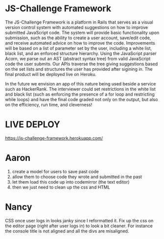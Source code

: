 JS-Challenge Framework
=======================



The JS-Challenge Framework is a platform in Rails that serves as a visual version control system with automated suggestions on how to improve submitted JavaScript code. The system will provide basic functionality upon submission, such as the ability to create a user account, save/edit code, and receive automated advice on how to improve the code. Improvements will be based on a list of parameter set by the user, including a white list, black list, and an enforced structure hierarchy. Using the JavaScript parser Acorn, we parse out an AST (abstract syntax tree) from  valid JavaScript code the user submits. Our APIs traverse the tree giving suggestions based on the set lists and structures the user has provided after sigining in. The final product will be deployed live on Heroku.

In the future we envision an app of this nature being used beside a service such as HackerRank. The interviewer could set restrictions in the white list and black list (such as enforcing the presence of a for loop and restricting while loops) and have the final code graded not only on the output, but also on the efficiency, run time, and cleverness!
	
	
	
LIVE DEPLOY
===
https://js-challenge-framework.herokuapp.com/
	

Aaron
====
1. create a model for users to save past code
2. allow them to choose code they wrote and submitted in the past
3. let them load this code up into codemirror (the text editor)
4. then we just need to clean up the css and HTML


Nancy
====

CSS once user logs in looks janky since I reformatted it.
Fix up the css on the editor page (right after user logs in) to look a bit cleaner.
For instance the console title is not aligned and all the divs are misaligned.
